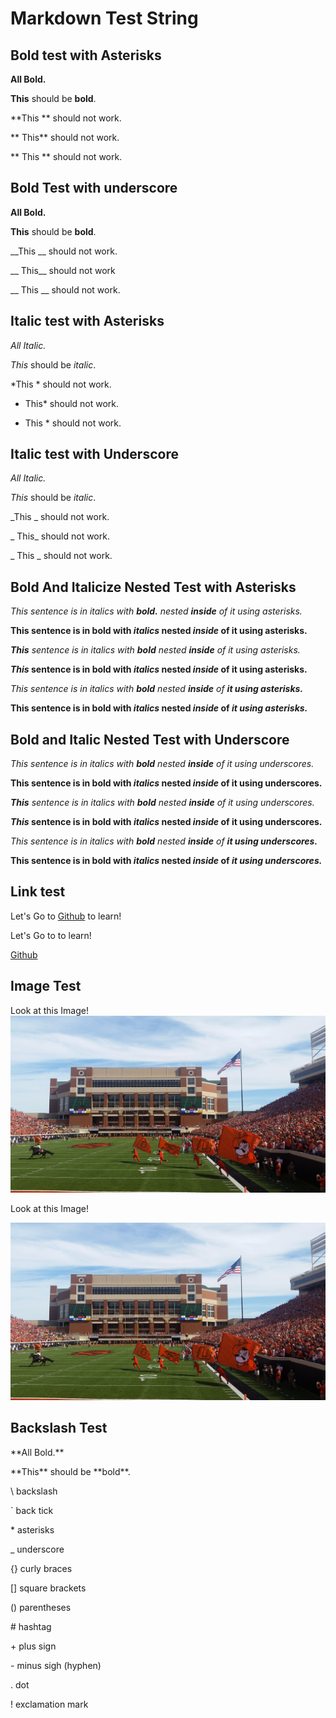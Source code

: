 # Markdown Test String

## Bold test with Asterisks

**All Bold.**

**This** should be **bold**.

**This ** should not work.

** This** should not work.

** This ** should not work.

## Bold Test with underscore
__All Bold.__

__This__ should be __bold__.

__This __ should not work.

__ This__ should not work

__ This __ should not work.

## Italic test with Asterisks
*All Italic.*

*This* should be *italic*.

*This * should not work.

* This* should not work.

* This * should not work.

## Italic test with Underscore
_All Italic._

_This_ should be _italic_.

_This _ should not work.

_ This_ should not work.

_ This _ should not work.

## Bold And Italicize Nested Test with Asterisks
*This sentence is in italics with **bold.** nested **inside** of it using asterisks.*

**This sentence is in bold with *italics* nested *inside* of it using asterisks.**

***This** sentence is in italics with **bold** nested **inside** of it using asterisks.*

***This* sentence is in bold with *italics* nested *inside* of it using asterisks.**

*This sentence is in italics with **bold** nested **inside** of **it using asterisks.***

**This sentence is in bold with *italics* nested *inside* of *it using asterisks.***

## Bold and Italic Nested Test with Underscore
_This sentence is in italics with __bold__ nested __inside__ of it using underscores._

__This sentence is in bold with _italics_ nested _inside_ of it using underscores.__

___This__ sentence is in italics with __bold__ nested __inside__ of it using underscores._

___This_ sentence is in bold with _italics_ nested _inside_ of it using underscores.__

_This sentence is in italics with __bold__ nested __inside__ of __it using underscores.___

__This sentence is in bold with _italics_ nested _inside_ of _it using underscores.___

## Link test
Let's Go to [Github](https://github.com/) to learn!

Let's Go to []() to learn!

[Github](https://github.com/)

## Image Test
Look at this Image! ![Test](test.jpg)

Look at this Image! ![]()

![Test](test.jpg)

## Backslash Test
\*\*All Bold.\*\*

\*\*This\*\* should be \*\*bold\*\*.

\\ backslash

\` back tick

\* asterisks

\_ underscore

\{\} curly braces

\[\] square brackets

\(\) parentheses

\# hashtag

\+ plus sign

\- minus sigh \(hyphen\)

\. dot

\! exclamation mark
